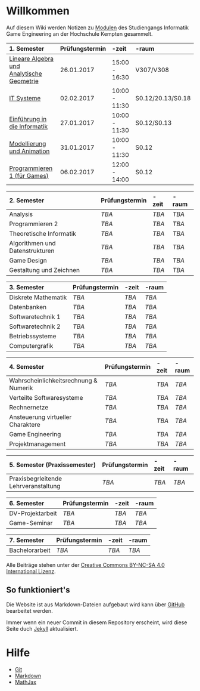 <script src="https://cdn.mathjax.org/mathjax/latest/MathJax.js?config=TeX-AMS-MML_HTMLorMML" type="text/javascript"></script>

# Willkommen

Auf diesem Wiki werden Notizen zu [Modulen](http://www.hochschule-kempten.de/fileadmin/fh-kempten/E_I/inf-ge/pdf/161003_Modulhandbuch_IF-GE.PDF) des Studiengangs Informatik Game Engineering an der Hochschule Kempten gesammelt.

|1. Semester                              |Prüfungstermin|-zeit|-raum|
|:----------------------------------------|:-------------|:----|:----|
|[Lineare Algebra und Analytische Geometrie](/1/lineare-algebra-und-analytische-geometrie)|26.01.2017|15:00 - 16:30|V307/V308|
|[IT Systeme](/1/it-systeme)|02.02.2017|10:00 - 11:30|S0.12/20.13/S0.18|
|[Einführung in die Informatik](/1/einfuehrung-in-die-informatik)|27.01.2017|10:00 - 11:30|S0.12/S0.13|
|[Modellierung und Animation](/1/modellierung-und-animation)|31.01.2017|10:00 - 11:30|S0.12|
|[Programmieren 1 (für Games)](/1/programmieren-1-fuer-games)|06.02.2017|12:00 - 14:00|S0.12|

|2. Semester                              |Prüfungstermin|-zeit|-raum|
|:----------------------------------------|:-------------|:----|:----|
|Analysis|_TBA_|_TBA_|_TBA_|
|Programmieren 2|_TBA_|_TBA_|_TBA_|
|Theoretische Informatik|_TBA_|_TBA_|_TBA_|
|Algorithmen und Datenstrukturen|_TBA_|_TBA_|_TBA_|
|Game Design|_TBA_|_TBA_|_TBA_|
|Gestaltung und Zeichnen|_TBA_|_TBA_|_TBA_|

|3. Semester                              |Prüfungstermin|-zeit|-raum|
|:----------------------------------------|:-------------|:----|:----|
|Diskrete Mathematik|_TBA_|_TBA_|_TBA_|
|Datenbanken|_TBA_|_TBA_|_TBA_|
|Softwaretechnik 1|_TBA_|_TBA_|_TBA_|
|Softwaretechnik 2|_TBA_|_TBA_|_TBA_|
|Betriebssysteme|_TBA_|_TBA_|_TBA_|
|Computergrafik|_TBA_|_TBA_|_TBA_|

|4. Semester                              |Prüfungstermin|-zeit|-raum|
|:----------------------------------------|:-------------|:----|:----|
|Wahrscheinlichkeitsrechnung & Numerik|_TBA_|_TBA_|_TBA_|
|Verteilte Softwaresysteme|_TBA_|_TBA_|_TBA_|
|Rechnernetze|_TBA_|_TBA_|_TBA_|
|Ansteuerung virtueller Charaktere|_TBA_|_TBA_|_TBA_|
|Game Engineering|_TBA_|_TBA_|_TBA_|
|Projektmanagement|_TBA_|_TBA_|_TBA_|

|5. Semester (Praxissemester)             |Prüfungstermin|-zeit|-raum|
|:----------------------------------------|:-------------|:----|:----|
|Praxisbegrleitende Lehrveranstaltung|_TBA_|_TBA_|_TBA_|

|6. Semester                              |Prüfungstermin|-zeit|-raum|
|:----------------------------------------|:-------------|:----|:----|
|DV-Projektarbeit|_TBA_|_TBA_|_TBA_|
|Game-Seminar|_TBA_|_TBA_|_TBA_|

|7. Semester                              |Prüfungstermin|-zeit|-raum|
|:----------------------------------------|:-------------|:----|:----|
|Bachelorarbeit|_TBA_|_TBA_|_TBA_|

Alle Beiträge stehen unter der [Creative Commons BY-NC-SA 4.0 International Lizenz](https://creativecommons.org/licenses/by-nc-sa/4.0/deed.de).

## So funktioniert's

Die Website ist aus Markdown-Dateien aufgebaut wird kann über [GitHub](https://github.com/GE-Kempten/Wiki/edit/master/index.md) bearbeitet werden.

Immer wenn ein neuer Commit in diesem Repository erscheint, wird diese Seite duch [Jekyll](https://jekyllrb.com/) aktualisiert.

# Hilfe

- [Git](/help/git)
- [Markdown](/help/markdown)
- [MathJax](/help/mathjax)
